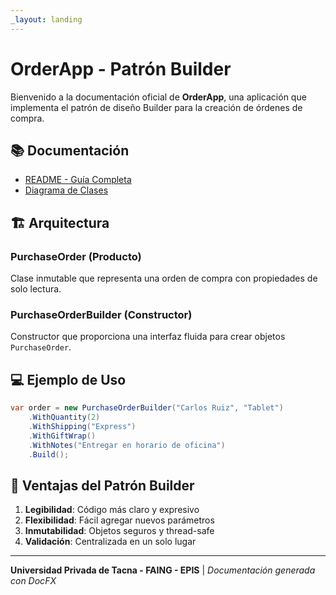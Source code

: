 ```yaml
---
_layout: landing
---
```


# OrderApp - Patrón Builder

Bienvenido a la documentación oficial de **OrderApp**, una aplicación que implementa el patrón de diseño Builder para la creación de órdenes de compra.

## 📚 Documentación

- [README - Guía Completa](README.md)
- [Diagrama de Clases](disenio.md)

## 🏗️ Arquitectura

### PurchaseOrder (Producto)
Clase inmutable que representa una orden de compra con propiedades de solo lectura.

### PurchaseOrderBuilder (Constructor)
Constructor que proporciona una interfaz fluida para crear objetos `PurchaseOrder`.

## 💻 Ejemplo de Uso

```csharp
var order = new PurchaseOrderBuilder("Carlos Ruiz", "Tablet")
    .WithQuantity(2)
    .WithShipping("Express")
    .WithGiftWrap()
    .WithNotes("Entregar en horario de oficina")
    .Build();
```

## 🚀 Ventajas del Patrón Builder

1. **Legibilidad**: Código más claro y expresivo
2. **Flexibilidad**: Fácil agregar nuevos parámetros
3. **Inmutabilidad**: Objetos seguros y thread-safe
4. **Validación**: Centralizada en un solo lugar

---

**Universidad Privada de Tacna - FAING - EPIS** | *Documentación generada con DocFX*
